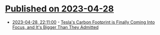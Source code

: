 # [Published on 2023-04-28](index.md)

* [2023-04-28, 22:11:00](https://soylentnews.org/article.pl?sid=23/04/27/1524239&from=rss) - [Tesla's Carbon Footprint is Finally Coming Into Focus, and It's Bigger Than They Admitted](https://soylentnews.org/article.pl?sid=23/04/27/1524239&from=rss)
